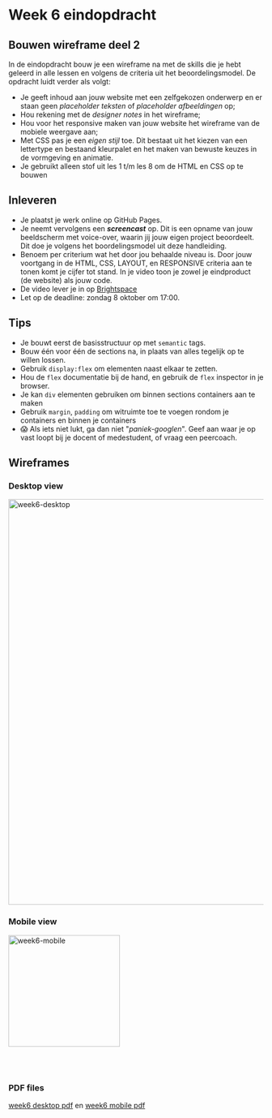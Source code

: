 # Week 6 eindopdracht

## Bouwen wireframe deel 2 

In de eindopdracht bouw je een wireframe na met de skills die je hebt geleerd in alle lessen en volgens de criteria uit het beoordelingsmodel. De opdracht luidt verder als volgt:
- Je geeft inhoud aan jouw website met een zelfgekozen onderwerp en er staan geen *placeholder teksten* of *placeholder afbeeldingen* op;
- Hou rekening met de *designer notes* in het wireframe;
- Hou voor het responsive maken van jouw website het wireframe van de mobiele weergave aan;
- Met CSS pas je een *eigen stijl* toe. Dit bestaat uit het kiezen van een lettertype en bestaand kleurpalet en het maken van bewuste keuzes in de vormgeving en animatie.
- Je gebruikt alleen stof uit les 1 t/m les 8 om de HTML en CSS op te bouwen


## Inleveren
 
- Je plaatst je werk online op GitHub Pages.
- Je neemt vervolgens een ***screencast*** op. Dit is een opname van jouw beeldscherm met voice-over, waarin jij jouw eigen project beoordeelt. Dit doe je volgens het boordelingsmodel uit deze handleiding.
- Benoem per criterium wat het door jou behaalde niveau is. Door jouw voortgang in de HTML, CSS, LAYOUT, en RESPONSIVE criteria aan te tonen komt je cijfer tot stand. In je video toon je zowel je eindproduct (de website) als jouw code.
- De video lever je in op [Brightspace](https://brightspace.hr.nl)
- Let op de deadline: zondag 8 oktober om 17:00.

## Tips

- Je bouwt eerst de basisstructuur op met `semantic` tags.
- Bouw één voor één de sections na, in plaats van alles tegelijk op te willen lossen.
- Gebruik `display:flex` om elementen naast elkaar te zetten.
- Hou de `flex` documentatie bij de hand, en gebruik de `flex` inspector in je browser.
- Je kan `div` elementen gebruiken om binnen sections containers aan te maken
- Gebruik `margin`, `padding` om witruimte toe te voegen rondom je containers en binnen je containers
- 😱 Als iets niet lukt, ga dan niet "*paniek-googlen*". Geef aan waar je op vast loopt bij je docent of medestudent, of vraag een peercoach.

## Wireframes

### Desktop view

<img width="800" alt="week6-desktop" src="https://github.com/HR-CMGT/frontend-2023-2024/assets/6097853/7eb43fee-e20d-4965-a0e1-ba3fe6a890a7">

<br>

### Mobile view

<img width="220" alt="week6-mobile" src="https://github.com/HR-CMGT/frontend-2023-2024/assets/6097853/44077b45-d580-4c6c-a1b7-c8814083ffe9">

<br><br>

### PDF files

[week6 desktop pdf](https://github.com/HR-CMGT/frontend-2023-2024/files/12535978/week6-desktop.pdf) en [week6 mobile pdf](https://github.com/HR-CMGT/frontend-2023-2024/files/12535984/week6-mobile.pdf)




